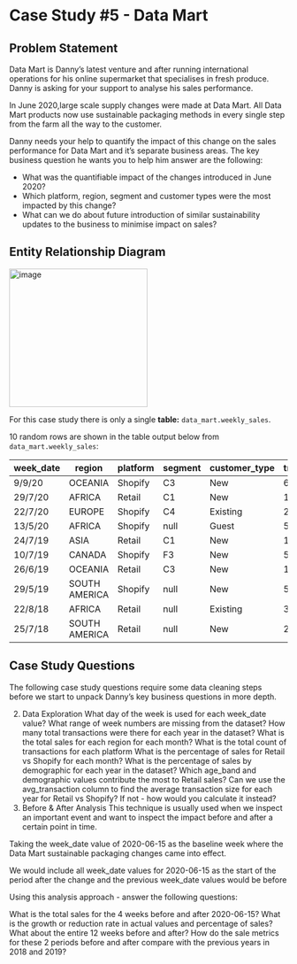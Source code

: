 # Case Study #5 - Data Mart

## Problem Statement

Data Mart is Danny’s latest venture and after running international operations for his online supermarket that specialises in fresh produce.
Danny is asking for your support to analyse his sales performance.

In June 2020,large scale supply changes were made at Data Mart. 
All Data Mart products now use sustainable packaging methods in every single step from the farm all the way to the customer.

Danny needs your help to quantify the impact of this change on the sales performance for Data Mart and it’s separate business areas.
The key business question he wants you to help him answer are the following:
- What was the quantifiable impact of the changes introduced in June 2020?
- Which platform, region, segment and customer types were the most impacted by this change?
- What can we do about future introduction of similar sustainability updates to the business to minimise impact on sales?

## Entity Relationship Diagram

<img width="250" alt="image" src="https://user-images.githubusercontent.com/104567399/222139020-a1f334ce-a160-4c1e-849a-6fb4f332a198.png">

For this case study there is only a single **table:** ```data_mart.weekly_sales```.

10 random rows are shown in the table output below from ```data_mart.weekly_sales```:

|week_date	|region|	platform|	segment	|customer_type|	transactions|	sales|
|---|---|---|---|---|---|---|
|9/9/20|	OCEANIA	|Shopify	|C3	|    New	     | 610	|110033.89|
|29/7/20|	AFRICA	|Retail|	C1	  |  New	    |  110692	|3053771.19|
|22/7/20	|EUROPE	|Shopify|	C4	  |  Existing|	24|	8101.54|
|13/5/20	|AFRICA	|Shopify	|null	|  Guest	   | 5287|	1003301.37|
|24/7/19	|ASIA	  |Retail|	C1	|    New	    |  127342|	3151780.41|
|10/7/19	|CANADA	|Shopify|	F3	|    New	    |  51	|8844.93|
|26/6/19	|OCEANIA|	Retail|	C3	|    New	    |  152921	|5551385.36|
|29/5/19	|SOUTH   AMERICA	|Shopify|	null	  |  New|	53	|10056.2|
|22/8/18	|AFRICA	|Retail|	null|	  Existing	|31721	|1718863.58|
|25/7/18	|SOUTH  AMERICA|	Retail	|null	  |  New	|2136	|81757.91|

## Case Study Questions

The following case study questions require some data cleaning steps before we start to unpack Danny’s key business questions in more depth.


2. Data Exploration
What day of the week is used for each week_date value?
What range of week numbers are missing from the dataset?
How many total transactions were there for each year in the dataset?
What is the total sales for each region for each month?
What is the total count of transactions for each platform
What is the percentage of sales for Retail vs Shopify for each month?
What is the percentage of sales by demographic for each year in the dataset?
Which age_band and demographic values contribute the most to Retail sales?
Can we use the avg_transaction column to find the average transaction size for each year for Retail vs Shopify? If not - how would you calculate it instead?
3. Before & After Analysis
This technique is usually used when we inspect an important event and want to inspect the impact before and after a certain point in time.

Taking the week_date value of 2020-06-15 as the baseline week where the Data Mart sustainable packaging changes came into effect.

We would include all week_date values for 2020-06-15 as the start of the period after the change and the previous week_date values would be before

Using this analysis approach - answer the following questions:

What is the total sales for the 4 weeks before and after 2020-06-15? What is the growth or reduction rate in actual values and percentage of sales?
What about the entire 12 weeks before and after?
How do the sale metrics for these 2 periods before and after compare with the previous years in 2018 and 2019?
